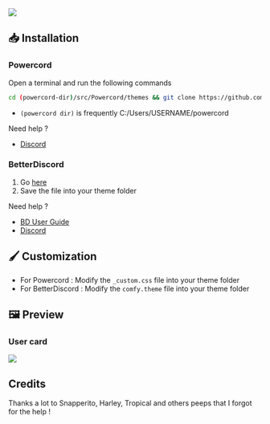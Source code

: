<img src="https://i.ibb.co/vQMd4PZ/Preview.png">

## 📥 Installation

### Powercord

Open a terminal and run the following commands
```sh
cd (powercord-dir)/src/Powercord/themes && git clone https://github.com/NYRI4/Comfy
```
* `(powercord dir)` is frequently C:/Users/USERNAME/powercord

Need help ? 
- [Discord](https://discord.gg/esB8HudVHN)

### BetterDiscord

1. Go [here](https://betterdiscord.net/ghdl?id=3430)
2. Save the file into your theme folder

Need help ?
- [BD User Guide](https://0x71.cc/bd/guide/#install-theme-win)
- [Discord](https://discord.gg/0Tmfo5ZbORCRqbAd)

## 🖌️ Customization
- For Powercord : Modify the `_custom.css` file into your theme folder
- For BetterDiscord : Modify the `comfy.theme` file into your theme folder

## 🖼️ Preview

### User card
<img src="https://i.ibb.co/MN5rTTK/User-card.png">

## Credits

Thanks a lot to Snapperito, Harley, Tropical and others peeps that I forgot for the help !
